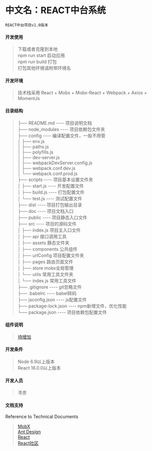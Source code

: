 # 中文名：REACT中台系统

`REACT中台项目v1.0版本`


#### 开发使用
> 下载或者克隆到本地 <br />
> npm run start 启动应用 <br />
> npm run build 打包  <br />
> 打包其他环境请附带环境名

#### 开发环境
> 技术栈采用 React + Mobx + Mobx-React + Webpack + Axios + MomentJs 

#### 目录结构
>├── README.md  ----   项目说明文档 <br />
 ├── node_modules   ----    项目依赖包文件夹 <br />
 ├── config ----  编译配置文件，一般不用管 <br />
 │   ├── env.js <br />
 │   ├── paths.js <br />
 │   ├── polyfills.js <br />
 │   ├── dev-server.js <br />
 │   ├── webpackDevServer.config.js <br />
 │   ├── webpack.conf.dev.js <br />
 │   └── webpack.conf.prod.js <br />
 ├── scripts    ----    项目基本设置文件夹 <br /> 
 │   ├── start.js   ----     开发配置文件 <br />
 │   ├── build.js   ----     打包配置文件 <br />
 │   └── test.js    ----     测试配置文件 <br />
 ├── dist ----  项目打包输出目录 <br />
 ├── doc ----  项目文档入口 <br />
 ├── public ----  项目静态入口文件 <br />
 ├── src ----  项目的源码文件 <br />
 │   ├── index.js  项目主入口文件<br />
 │   ├── api  接口调用工具<br />
 │   ├── assets  静态文件夹<br />
 │   ├── components  公共组件<br />
 │   ├── urlConfig  项目配置文件夹<br />
 │   ├── pages  路由页面文件<br />
 │   ├── store  mobx全局管理<br />
 │   └── utils  常用工具文件夹<br />
 │        └── index.js  常用工具文件<br />
 ├── .gitignore ----  git忽略文件 <br />
 ├── .babelrc ----  babel转码 <br />
 ├── jsconfig.json ----  js配置文件 <br />
 ├── package-lock.json ----  npm新增文件，优化性能 <br />
 └── package.json ----  项目依赖包配置文件 <br />
 
#### 组件说明
>[待增加](README.md)<br>

#### 开发条件
> Node 6.9以上版本 <br />
React 16.0.0以上版本 <br />

#### 开发人员
> 寻彦

#### 文档支持
Reference to Technical Documents
>[MobX](https://cn.mobx.js.org/)<br>
[Ant Design](https://ant.design)<br>
[React](http://react.html.cn/)<br>
[React社区](http://react-china.org/)

